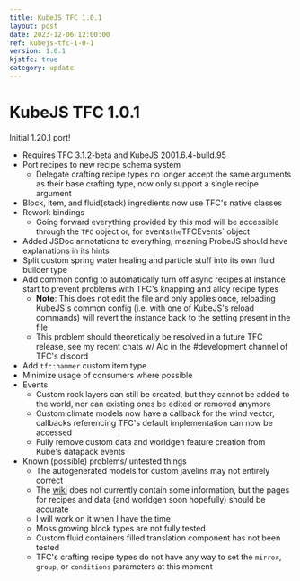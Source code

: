 ```yaml
---
title: KubeJS TFC 1.0.1
layout: post
date: 2023-12-06 12:00:00
ref: kubejs-tfc-1-0-1
version: 1.0.1
kjstfc: true
category: update
---
```


# KubeJS TFC 1.0.1

Initial 1.20.1 port!

- Requires TFC 3.1.2-beta and KubeJS 2001.6.4-build.95
- Port recipes to new recipe schema system
    - Delegate crafting recipe types no longer accept the same arguments as their base crafting type, now only support a single recipe argument
- Block, item, and fluid(stack) ingredients now use TFC's native classes
- Rework bindings
    - Going forward everything provided by this mod will be accessible through the `TFC` object or, for events` the `TFCEvents` object
- Added JSDoc annotations to everything, meaning ProbeJS should have explanations in its hints
- Split custom spring water healing and particle stuff into its own fluid builder type
- Add common config to automatically turn off async recipes at instance start to prevent problems with TFC's knapping and alloy recipe types
    - **Note**: This does not edit the file and only applies once, reloading KubeJS's common config (i.e. with one of KubeJS's reload commands) will revert the instance back to the setting present in the file
    - This problem should theoretically be resolved in a future TFC release, see my recent chats w/ Alc in the #development channel of TFC's discord
- Add `tfc:hammer` custom item type
- Minimize usage of consumers where possible
- Events
    - Custom rock layers can still be created, but they cannot be added to the world, nor can existing ones be edited or removed anymore
    - Custom climate models now have a callback for the wind vector, callbacks referencing TFC's default implementation can now be accessed
    - Fully remove custom data and worldgen feature creation from Kube's datapack events
- Known (possible) problems/ untested things
    - The autogenerated models for custom javelins may not entirely correct
    - The [wiki](../kubejs_tfc/1.20.1/) does not currently contain some information, but the pages for recipes and data (and worldgen soon hopefully) should be accurate
    - I will work on it when I have the time
    - Moss growing block types are not fully tested
    - Custom fluid containers filled translation component has not been tested
    - TFC's crafting recipe types do not have any way to set the `mirror`, `group`, or `conditions` parameters at this moment
  